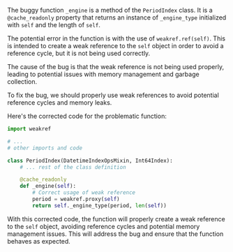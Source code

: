 The buggy function `_engine` is a method of the `PeriodIndex` class. It is a `@cache_readonly` property that returns an instance of `_engine_type` initialized with `self` and the length of `self`.

The potential error in the function is with the use of `weakref.ref(self)`. This is intended to create a weak reference to the `self` object in order to avoid a reference cycle, but it is not being used correctly.

The cause of the bug is that the weak reference is not being used properly, leading to potential issues with memory management and garbage collection.

To fix the bug, we should properly use weak references to avoid potential reference cycles and memory leaks.

Here's the corrected code for the problematic function:

```python
import weakref

# ...
# other imports and code

class PeriodIndex(DatetimeIndexOpsMixin, Int64Index):
    # ... rest of the class definition

    @cache_readonly
    def _engine(self):
        # Correct usage of weak reference
        period = weakref.proxy(self)
        return self._engine_type(period, len(self))
```

With this corrected code, the function will properly create a weak reference to the `self` object, avoiding reference cycles and potential memory management issues. This will address the bug and ensure that the function behaves as expected.